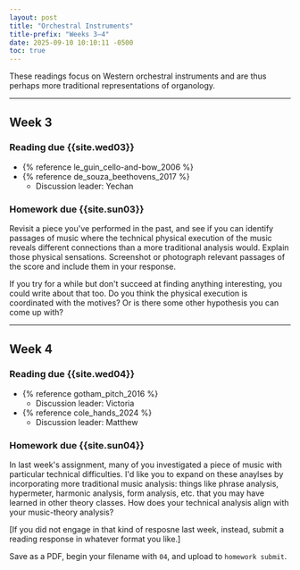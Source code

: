 ```yaml
---
layout: post
title: "Orchestral Instruments"
title-prefix: "Weeks 3–4"
date: 2025-09-10 10:10:11 -0500
toc: true
---
```


These readings focus on Western orchestral instruments and are thus perhaps more traditional representations of organology.

---

## Week 3

### Reading due {{site.wed03}}

-   {% reference le_guin_cello-and-bow_2006 %}
-   {% reference de_souza_beethovens_2017 %}
    -   Discussion leader: Yechan

### Homework due {{site.sun03}}

Revisit a piece you've performed in the past, and see if you can identify passages of music where the technical physical execution of the music reveals different connections than a more traditional analysis would. Explain those physical sensations. Screenshot or photograph relevant passages of the score and include them in your response.

If you try for a while but don't succeed at finding anything interesting, you could write about that too. Do you think the physical execution is coordinated with the motives? Or is there some other hypothesis you can come up with?

---

## Week 4

### Reading due {{site.wed04}}

-   {% reference gotham_pitch_2016 %}
    -   Discussion leader: Victoria
-   {% reference cole_hands_2024 %}
    -   Discussion leader: Matthew

### Homework due {{site.sun04}}

In last week's assignment, many of you investigated a piece of music with particular technical difficulties. I'd like you to expand on these anaylses by incorporating more traditional music analysis: things like phrase analysis, hypermeter, harmonic analysis, form analysis, etc. that you may have learned in other theory classes. How does your technical analysis align with your music-theory analysis?

[If you did not engage in that kind of resposne last week, instead, submit a reading response in whatever format you like.]

Save as a PDF, begin your filename with `04`, and upload to `homework submit`.
